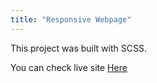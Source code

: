 ```yaml
---
title: "Responsive Webpage"
---
```


This project was built with SCSS.

You can check live site <a href="https://iankim2280.github.io/html_css_js_portfolio/">Here</a>

